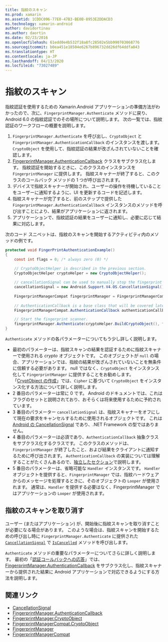 ```yaml
---
title: 指紋のスキャン
ms.prod: xamarin
ms.assetid: 1CDDC096-77E0-47B3-BE0B-8953E2DDACD3
ms.technology: xamarin-android
author: davidortinau
ms.author: daortin
ms.date: 02/23/2016
ms.openlocfilehash: 61edd0e4b532f18a8fc28502e5bb990703068776
ms.sourcegitcommit: b0ea451e18504e6267b896732dd26df64ddfa843
ms.translationtype: HT
ms.contentlocale: ja-JP
ms.lasthandoff: 04/13/2020
ms.locfileid: "73027489"
---
```

# <a name="scanning-for-fingerprints"></a>指紋のスキャン

指紋認証を使用するための Xamarin.Android アプリケーションの準備方法がわかったので、次に、`FingerprintManager.Authenticate` メソッドに戻り、Android 6.0 の指紋認証でのその場所について説明します。 次の一覧では、指紋認証のワークフローの概要を説明します。

1. `FingerprintManager.Authenticate` を呼び出し、`CryptoObject` と `FingerprintManager.AuthenticationCallback` のインスタンスを渡します。 `CryptoObject` を使用して、指紋認証の結果が改ざんされていないことを確認します。 
2. [FingerprintManager.AuthenticationCallback](https://developer.android.com/reference/android/hardware/fingerprint/FingerprintManager.AuthenticationCallback.html) クラスをサブクラス化します。 指紋認証を開始するときに、このクラスのインスタンスを `FingerprintManager` に提供します。 指紋スキャナーが終了すると、このクラスのコールバック メソッドの 1 つが呼び出されます。
3. デバイスで指紋スキャナーが開始され、ユーザーの操作を待機していることをユーザーに通知するように、UI を更新するコードを記述します。 
4. 指紋スキャナーが完了すると、前のステップで提供した `FingerprintManager.AuthenticationCallback` インスタンスのメソッドを呼び出すことにより、結果がアプリケーションに返されます。
5. アプリケーションで、指紋認証の結果をユーザーに通知し、必要に応じて結果に対応します。 

次のコード スニペットは、指紋のスキャンを開始するアクティビティ内のメソッドの例です。

```csharp
protected void FingerPrintAuthenticationExample()
{
    const int flags = 0; /* always zero (0) */

    // CryptoObjectHelper is described in the previous section.
    CryptoObjectHelper cryptoHelper = new CryptoObjectHelper();    
    
    // cancellationSignal can be used to manually stop the fingerprint scanner. 
    cancellationSignal = new Android.Support.V4.OS.CancellationSignal();
    
    FingerprintManagerCompat fingerprintManager = FingerprintManagerCompat.From(this);
    
    // AuthenticationCallback is a base class that will be covered later on in this guide.
    FingerprintManagerCompat.AuthenticationCallback authenticationCallback = new MyAuthCallbackSample(this);

    // Start the fingerprint scanner.
    fingerprintManager.Authenticate(cryptoHelper.BuildCryptoObject(), flags, cancellationSignal, authenticationCallback, null);
}
```

`Authenticate` メソッドの各パラメーターについてもう少し詳しく説明します。

- 最初のパラメーターは、指紋スキャンの結果を認証するために指紋スキャナーで使用される _crypto_ オブジェクトです。 このオブジェクトが `null` の場合、アプリケーションでは、指紋の結果が改ざんされていないことを無条件に信頼する必要があります。 null ではなく、`CryptoObject` をインスタンス化して `FingerprintManager` に提供することをお勧めします。 「[CryptObject の作成](~/android/platform/fingerprint-authentication/creating-a-cryptoobject.md)」では、`Cipher` に基づいて `CryptoObject` をインスタンス化する方法について詳しく説明します。
- 2 番目のパラメーターは常に 0 です。 Android のドキュメントでは、これはフラグのセットと説明されており、おそらくは将来使用するために予約されています。 
- 3 番目のパラメーター `cancellationSignal` は、指紋スキャナーをオフにして現在の要求をキャンセルするために使用されるオブジェクトです。 これは [Android の CancellationSignal](https://developer.android.com/reference/android/os/CancellationSignal.html) であり、.NET Framework の型ではありません。
- 4 番目のパラメーターは必須であり、`AuthenticationCallback` 抽象クラスをサブクラス化するクラスです。 このクラスのメソッドは、`FingerprintManager` が終了したこと、および結果をクライアントに通知するために呼び出されます。 `AuthenticationCallback` の実装については理解することがたくさんあるので、[独立したセクション](~/android/platform/fingerprint-authentication/fingerprint-authentication-callbacks.md)で説明します。
- 5 番目のパラメーターは、省略可能な `Handler` インスタンスです。 `Handler` オブジェクトを提供すると、`FingerprintManager` では、指紋ハードウェアからのメッセージを処理するときに、そのオブジェクトの `Looper` が使用されます。 通常は、`Handler` を提供する必要はなく、FingerprintManager ではアプリケーションの `Looper` が使用されます。

## <a name="cancelling-a-fingerprint-scan"></a>指紋のスキャンを取り消す

ユーザー (またはアプリケーション) が、開始後に指紋スキャンを取り消すことが必要になる場合があります。 このような場合は、指紋スキャンを開始するための呼び出し時に `FingerprintManager.Authenticate` に提供された [`CancellationSignal`](https://developer.android.com/reference/android/os/CancellationSignal.html) で [`IsCancelled`](https://developer.android.com/reference/android/os/CancellationSignal.html#isCanceled()) メソッドを呼び出します。

`Authenticate` メソッドの重要なパラメーターについてさらに詳しく説明します。 最初の「[認証コールバックへの応答](~/android/platform/fingerprint-authentication/fingerprint-authentication-callbacks.md)」では、[FingerprintManager.AuthenticationCallback](https://developer.android.com/reference/android/hardware/fingerprint/FingerprintManager.AuthenticationCallback.html) をサブクラス化し、指紋スキャナーから提供された結果に Android アプリケーションで対応できるようにする方法を説明します。

## <a name="related-links"></a>関連リンク

- [CancellationSignal](https://developer.android.com/reference/android/os/CancellationSignal.html)
- [FingerprintManager.AuthenticationCallback](https://developer.android.com/reference/android/hardware/fingerprint/FingerprintManager.AuthenticationCallback.html)
- [FingerprintManager.CryptoObject](https://developer.android.com/reference/android/hardware/fingerprint/FingerprintManager.CryptoObject.html)
- [FingerprintManagerCompat.CryptoObject](https://developer.android.com/reference/android/support/v4/hardware/fingerprint/FingerprintManagerCompat.CryptoObject.html)
- [FingerprintManager](https://developer.android.com/reference/android/hardware/fingerprint/FingerprintManager.html)
- [FingerprintManagerCompat](https://developer.android.com/reference/android/support/v4/hardware/fingerprint/FingerprintManagerCompat.html)
